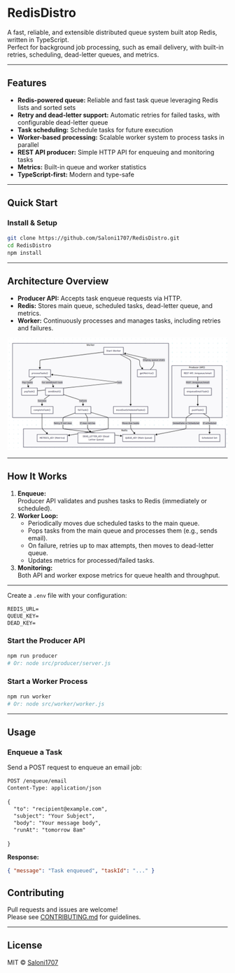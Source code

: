 # RedisDistro

A fast, reliable, and extensible distributed queue system built atop Redis, written in TypeScript.  
Perfect for background job processing, such as email delivery, with built-in retries, scheduling, dead-letter queues, and metrics.

---

## Features

- **Redis-powered queue:** Reliable and fast task queue leveraging Redis lists and sorted sets
- **Retry and dead-letter support:** Automatic retries for failed tasks, with configurable dead-letter queue
- **Task scheduling:** Schedule tasks for future execution
- **Worker-based processing:** Scalable worker system to process tasks in parallel
- **REST API producer:** Simple HTTP API for enqueuing and monitoring tasks
- **Metrics:** Built-in queue and worker statistics
- **TypeScript-first:** Modern and type-safe

---
## Quick Start

### Install & Setup

```bash
git clone https://github.com/Saloni1707/RedisDistro.git
cd RedisDistro
npm install
```
---

## Architecture Overview

- **Producer API:** Accepts task enqueue requests via HTTP.
- **Redis:** Stores main queue, scheduled tasks, dead-letter queue, and metrics.
- **Worker:** Continuously processes and manages tasks, including retries and failures.

![Workflow Diagram](assets/archi.png)

---

## How It Works

1. **Enqueue:**  
   Producer API validates and pushes tasks to Redis (immediately or scheduled).
2. **Worker Loop:**  
   - Periodically moves due scheduled tasks to the main queue.
   - Pops tasks from the main queue and processes them (e.g., sends email).
   - On failure, retries up to max attempts, then moves to dead-letter queue.
   - Updates metrics for processed/failed tasks.
3. **Monitoring:**  
   Both API and worker expose metrics for queue health and throughput.

---

Create a `.env` file with your configuration:

```env
REDIS_URL=
QUEUE_KEY=
DEAD_KEY=
```

### Start the Producer API

```bash
npm run producer
# Or: node src/producer/server.js
```

### Start a Worker Process

```bash
npm run worker
# Or: node src/worker/worker.js
```

---

## Usage

### Enqueue a Task

Send a POST request to enqueue an email job:

```http
POST /enqueue/email
Content-Type: application/json

{
  "to": "recipient@example.com",
  "subject": "Your Subject",
  "body": "Your message body",
  "runAt": "tomorrow 8am" 

}
```

**Response:**
```json
{ "message": "Task enqueued", "taskId": "..." }
```

## Contributing

Pull requests and issues are welcome!  
Please see [CONTRIBUTING.md](CONTRIBUTING.md) for guidelines.

---

## License

MIT © [Saloni1707](https://github.com/Saloni1707)
